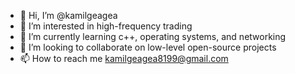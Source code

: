 - 👋 Hi, I’m @kamilgeagea
- 👀 I’m interested in high-frequency trading
- 🌱 I’m currently learning c++, operating systems, and networking
- 💞️ I’m looking to collaborate on low-level open-source projects
- 📫 How to reach me kamilgeagea8199@gmail.com

<!---
kamilgeagea/kamilgeagea is a ✨ special ✨ repository because its `README.md` (this file) appears on your GitHub profile.
You can click the Preview link to take a look at your changes.
--->
